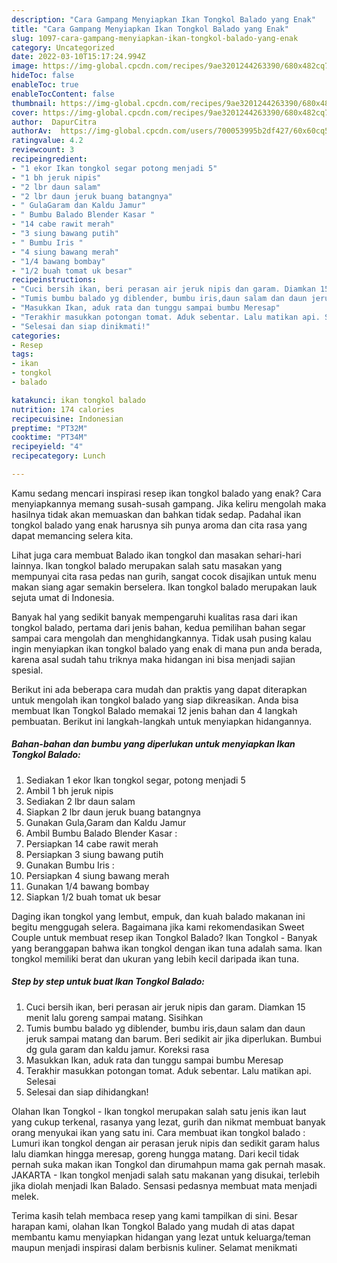 ```yaml
---
description: "Cara Gampang Menyiapkan Ikan Tongkol Balado yang Enak"
title: "Cara Gampang Menyiapkan Ikan Tongkol Balado yang Enak"
slug: 1097-cara-gampang-menyiapkan-ikan-tongkol-balado-yang-enak
category: Uncategorized
date: 2022-03-10T15:17:24.994Z
image: https://img-global.cpcdn.com/recipes/9ae3201244263390/680x482cq70/ikan-tongkol-balado-foto-resep-utama.jpg
hideToc: false
enableToc: true
enableTocContent: false
thumbnail: https://img-global.cpcdn.com/recipes/9ae3201244263390/680x482cq70/ikan-tongkol-balado-foto-resep-utama.jpg
cover: https://img-global.cpcdn.com/recipes/9ae3201244263390/680x482cq70/ikan-tongkol-balado-foto-resep-utama.jpg
author:  DapurCitra
authorAv:  https://img-global.cpcdn.com/users/700053995b2df427/60x60cq50/avatar.jpg
ratingvalue: 4.2
reviewcount: 3
recipeingredient:
- "1 ekor Ikan tongkol segar potong menjadi 5"
- "1 bh jeruk nipis"
- "2 lbr daun salam"
- "2 lbr daun jeruk buang batangnya"
- " GulaGaram dan Kaldu Jamur"
- " Bumbu Balado Blender Kasar "
- "14 cabe rawit merah"
- "3 siung bawang putih"
- " Bumbu Iris "
- "4 siung bawang merah"
- "1/4 bawang bombay"
- "1/2 buah tomat uk besar"
recipeinstructions:
- "Cuci bersih ikan, beri perasan air jeruk nipis dan garam. Diamkan 15 menit lalu goreng sampai matang. Sisihkan"
- "Tumis bumbu balado yg diblender, bumbu iris,daun salam dan daun jeruk sampai matang dan barum. Beri sedikit air jika diperlukan. Bumbui dg gula garam dan kaldu jamur. Koreksi rasa"
- "Masukkan Ikan, aduk rata dan tunggu sampai bumbu Meresap"
- "Terakhir masukkan potongan tomat. Aduk sebentar. Lalu matikan api. Selesai"
- "Selesai dan siap dinikmati!"
categories:
- Resep
tags:
- ikan
- tongkol
- balado

katakunci: ikan tongkol balado 
nutrition: 174 calories
recipecuisine: Indonesian
preptime: "PT32M"
cooktime: "PT34M"
recipeyield: "4"
recipecategory: Lunch

---
```



Kamu sedang mencari inspirasi resep ikan tongkol balado yang enak? Cara menyiapkannya memang susah-susah gampang. Jika keliru mengolah maka hasilnya tidak akan memuaskan dan bahkan tidak sedap. Padahal ikan tongkol balado yang enak harusnya sih punya aroma dan cita rasa yang dapat memancing selera kita.


Lihat juga cara membuat Balado ikan tongkol dan masakan sehari-hari lainnya. Ikan tongkol balado merupakan salah satu masakan yang mempunyai cita rasa pedas nan gurih, sangat cocok disajikan untuk menu makan siang agar semakin berselera. Ikan tongkol balado merupakan lauk sejuta umat di Indonesia.

Banyak hal yang sedikit banyak mempengaruhi kualitas rasa dari ikan tongkol balado, pertama dari jenis bahan, kedua pemilihan bahan segar sampai cara mengolah dan menghidangkannya. Tidak usah pusing kalau ingin menyiapkan ikan tongkol balado yang enak di mana pun anda berada, karena asal sudah tahu triknya maka hidangan ini bisa menjadi sajian spesial.


Berikut ini ada beberapa cara mudah dan praktis yang dapat diterapkan untuk mengolah ikan tongkol balado yang siap dikreasikan. Anda bisa membuat Ikan Tongkol Balado memakai 12 jenis bahan dan 4 langkah pembuatan. Berikut ini langkah-langkah untuk menyiapkan hidangannya.

<!--inarticleads1-->

##### Bahan-bahan dan bumbu yang diperlukan untuk menyiapkan Ikan Tongkol Balado:

1. Sediakan 1 ekor Ikan tongkol segar, potong menjadi 5
1. Ambil 1 bh jeruk nipis
1. Sediakan 2 lbr daun salam
1. Siapkan 2 lbr daun jeruk buang batangnya
1. Gunakan  Gula,Garam dan Kaldu Jamur
1. Ambil  Bumbu Balado Blender Kasar :
1. Persiapkan 14 cabe rawit merah
1. Persiapkan 3 siung bawang putih
1. Gunakan  Bumbu Iris :
1. Persiapkan 4 siung bawang merah
1. Gunakan 1/4 bawang bombay
1. Siapkan 1/2 buah tomat uk besar


Daging ikan tongkol yang lembut, empuk, dan kuah balado makanan ini begitu menggugah selera. Bagaimana jika kami rekomendasikan Sweet Couple untuk membuat resep ikan Tongkol Balado? Ikan Tongkol - Banyak yang beranggapan bahwa ikan tongkol dengan ikan tuna adalah sama. Ikan tongkol memiliki berat dan ukuran yang lebih kecil daripada ikan tuna. 

<!--inarticleads2-->

##### Step by step untuk buat Ikan Tongkol Balado:

1. Cuci bersih ikan, beri perasan air jeruk nipis dan garam. Diamkan 15 menit lalu goreng sampai matang. Sisihkan
1. Tumis bumbu balado yg diblender, bumbu iris,daun salam dan daun jeruk sampai matang dan barum. Beri sedikit air jika diperlukan. Bumbui dg gula garam dan kaldu jamur. Koreksi rasa
1. Masukkan Ikan, aduk rata dan tunggu sampai bumbu Meresap
1. Terakhir masukkan potongan tomat. Aduk sebentar. Lalu matikan api. Selesai
1. Selesai dan siap dihidangkan!

Olahan Ikan Tongkol - Ikan tongkol merupakan salah satu jenis ikan laut yang cukup terkenal, rasanya yang lezat, gurih dan nikmat membuat banyak orang menyukai ikan yang satu ini. Cara membuat ikan tongkol balado : Lumuri ikan tongkol dengan air perasan jeruk nipis dan sedikit garam halus lalu diamkan hingga meresap, goreng hungga matang. Dari kecil tidak pernah suka makan ikan Tongkol dan dirumahpun mama gak pernah masak. JAKARTA - Ikan tongkol menjadi salah satu makanan yang disukai, terlebih jika diolah menjadi Ikan Balado. Sensasi pedasnya membuat mata menjadi melek. 

Terima kasih telah membaca resep yang kami tampilkan di sini. Besar harapan kami, olahan Ikan Tongkol Balado yang mudah di atas dapat membantu kamu menyiapkan hidangan yang lezat untuk keluarga/teman maupun menjadi inspirasi dalam berbisnis kuliner. Selamat menikmati
